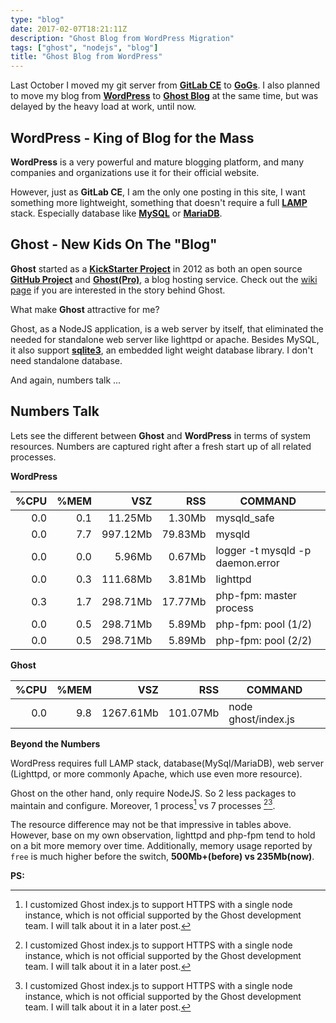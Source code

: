 ```yaml
---
type: "blog"
date: 2017-02-07T18:21:11Z
description: "Ghost Blog from WordPress Migration"
tags: ["ghost", "nodejs", "blog"]
title: "Ghost Blog from WordPress"
---
```


Last October I moved my git server from __[GitLab CE](https://about.gitlab.com/features/#community)__ to __[GoGs](https://gogs.io)__. I also planned to move my blog from __[WordPress](https://wordpress.com)__ to __[Ghost Blog](https://ghost.org)__ at the same time, but was delayed by the heavy load at work, until now.
<!--more-->

## WordPress - King of Blog for the Mass

__WordPress__ is a very powerful and mature blogging platform, and many companies and organizations use it for their official website.

However, just as __GitLab CE__, I am the only one posting in this site, I want something more lightweight, something that doesn't require a full __[LAMP](https://en.wikipedia.org/wiki/LAMP_(software_bundle))__ stack. Especially database like __[MySQL](https://mysql.com)__ or __[MariaDB](https://mariadb.org)__.

## Ghost - New Kids On The "Blog"

__Ghost__ started as a __[KickStarter Project](https://www.kickstarter.com/projects/johnonolan/ghost-just-a-blogging-platform)__ in 2012 as both an open source __[GitHub Project](https://github.com/TryGhost/Ghost)__ and  __[Ghost(Pro)](https://ghost.org/pricing/)__, a blog hosting service. Check out the [wiki page](https://en.wikipedia.org/wiki/Ghost_(blogging_platform)) if you are interested in the story behind Ghost.

What make __Ghost__ attractive for me?

Ghost, as a NodeJS application, is a web server by itself, that eliminated the needed for standalone web server like lighttpd or apache. Besides MySQL, it also support __[sqlite3](http://sqlite.org)__, an embedded light weight database library. I don't need standalone database.

And again, numbers talk ...

## Numbers Talk

Lets see the different between __Ghost__ and __WordPress__ in terms of system resources. Numbers are captured right after a fresh start up of all related processes.

__WordPress__

|%CPU|%MEM|VSZ|RSS|COMMAND|
|---:|---:|---:|---:|---|
|0.0|0.1|11.25Mb|1.30Mb|mysqld_safe|
|0.0|7.7|997.12Mb|79.83Mb|mysqld|
|0.0|0.0|5.96Mb|0.67Mb|logger -t mysqld -p daemon.error|
|0.0|0.3|111.68Mb|3.81Mb|lighttpd|
|0.3|1.7|298.71Mb|17.77Mb|php-fpm: master process|
|0.0|0.5|298.71Mb|5.89Mb|php-fpm: pool (1/2)|
|0.0|0.5|298.71Mb|5.89Mb|php-fpm: pool (2/2)|

__Ghost__

|%CPU|%MEM|VSZ|RSS|COMMAND|
|---:|---:|---:|---:|---|
|0.0|9.8|1267.61Mb|101.07Mb|node ghost/index.js|

__Beyond the Numbers__

WordPress requires full LAMP stack, database(MySql/MariaDB), web server (Lighttpd, or more commonly Apache, which use even more resource).

Ghost on the other hand, only require NodeJS. So 2 less packages to maintain and configure. Moreover, 1 process[^n] vs 7 processes [^n][^n].

The resource difference may not be that impressive in tables above. However, base on my own observation, lighttpd and php-fpm tend to hold on a bit more memory over time. Additionally, memory usage reported by `free` is much higher before the switch, __500Mb+(before) vs 235Mb(now)__.

__PS:__
[^n]: I customized Ghost index.js to support HTTPS with a single node instance, which is not official supported by the Ghost development team. I will talk about it in a later post.
[^n]: Number of processes for MySQL depends on setup, it can be reduced to one.
[^n]: PHP-FPM pool can be reduced to one, I choose to use two. It can be completely eliminated if cgi mode is used in Lighttpd. In Apache, mod_php  embedded the php interpreter within Apache process, but Apache itself use more resources than lighttpd.
